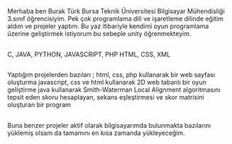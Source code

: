 ##
Merhaba ben Burak Türk Bursa Teknik Üniversitesi Bilgisayar Mühendisliği 3.sınıf öğrencisiyim. Pek çok programlama dili ve işaretleme dilinde eğitim aldım ve projeler yaptım. Bu yaz itibariyle kendimi oyun programlama üzerine geliştirmek istiyorum bu sebeple unity öğrenmekteyim.
##
C, JAVA, PYTHON, JAVASCRIPT, PHP
HTML, CSS, XML
##
Yaptığım projelerden bazıları ;
html, css, php kullanarak bir web sayfası oluşturma 
javascript, css ve html kullanarak 2D web tabanlı bir oyun geliştirme
java kullanarak Smith-Waterman Local Alignment algoritmasını tepsit eden skoru hesaplayan, sekans eşleştirmesi ve skor matrisini oluşturan bir program
##
Buna benzer projeler aktif olarak bilgisayarımda bulunmakta bazılarını yüklemiş olsam da tamamını en kısa zamanda yükleyeceğim.
